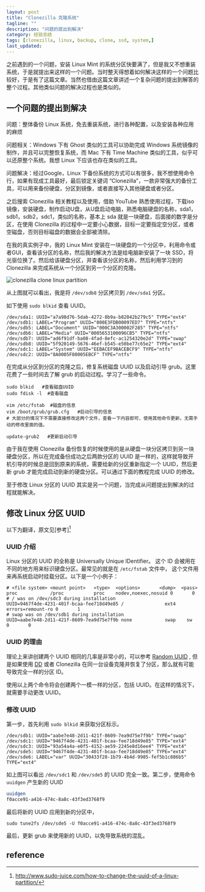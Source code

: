 ```yaml
---
layout: post
title: "Clonezilla 克隆系统"
tagline: ""
description: "问题的提出到解决"
category: 经验总结
tags: [clonezilla, linux, backup, clone, ssd, system,]
last_updated: 
---
```


之前遇到的一个问题，安装 Linux Mint 的系统分区快要满了，但是我又不想重装系统，于是就提出来这样的一个问题。当时整天得想着如何解决这样的一个问题比较好，于是有了这篇文章。当然也借由这篇文章讲述一个复杂问题的提出到解答的整个过程。其他类似问题的解决过程也是类似的。

## 一个问题的提出到解决

问题：整体备份 Linux 系统，免去重装系统，进行各种配置，以及安装各种应用的麻烦

问题相关：Windows 下有 Ghost 类似的工具可以协助完成 Windows 系统镜像的制作，并且可以完整恢复系统，而 Mac 下有 Time Machine 类似的工具，似乎可以还原整个系统。我想 Linux 下应该也存在类似的工具。

问题解决：经过Google，Linux 下备份系统的方式可以有很多，我不想使用命令行，如果有现成工具最好，最后锁定关键词   “Clonezilla”，一款非常强大的备份工具，可以用来备份硬盘，分区到镜像，或者直接写入其他硬盘或者分区。

之后搜索 Clonezilla 相关教程以及使用，借助 YouTube 熟悉使用过程，下载iso镜像，安装硬盘，制作启动U盘，从U盘启动电脑，熟悉电脑硬盘的名称，sda1，sdb1，sdb2，sdc1，类似的名称，基本上 sda 就是一块硬盘，后面接的数字是分区，在使用 Clonezilla 的过程中一定要小心数据，目标一定要指定空分区，或者空磁盘，否则目标磁盘的数据会全部被清除。

在我的真实例子中，我的 Linux Mint 安装在一块硬盘的一个分区中，利用命令或者GUI，查看该分区的名称，然后我的解决方法是给电脑新安装了一块 SSD，将光驱位换了。然后给该硬盘分区，并查看该分区的名称，然后利用学习到的 Clonezilla 来完成系统从一个分区到另一个分区的克隆。

![clonezilla clone linux partition](https://lh5.googleusercontent.com/-eOO4iMnZMZw/V1blbHZWFzI/AAAAAAAA-xQ/nO2ZKbY9nHIRO7YJoFpYWuYJAgiJg6h7wCL0B/w1212-h900-no/IMG_20160606_224814.jpg)

从上图就可以看出，我是将 `/dev/sdb8` 分区拷贝到 `/dev/sda1` 分区。

如下使用 `sudo blkid` 查看 UUID。

```
/dev/sda1: UUID="a7a98d76-5dab-4272-8b9a-b82042b279c5" TYPE="ext4" 
/dev/sdb1: LABEL="Program" UUID="000E3FDB00097ED7" TYPE="ntfs" 
/dev/sdb5: LABEL="Document" UUID="000C3A300002F285" TYPE="ntfs" 
/dev/sdb6: LABEL="Media" UUID="0005653100096CB5" TYPE="ntfs" 
/dev/sdb7: UUID="ad6f91df-ba08-4fad-8efc-ac1254320e2d" TYPE="swap" 
/dev/sdb8: UUID="5f920149-5676-46ef-b545-e50be77c65e2" TYPE="ext4" 
/dev/sdc1: LABEL="System" UUID="EEBACEF9BACEBCF9" TYPE="ntfs" 
/dev/sdc2: UUID="8A0005F80005EBCF" TYPE="ntfs" 
```

在完成从分区到分区的克隆之后，修复系统磁盘 UUID 以及启动引导 grub。这里花费了一些时间去了解 grub 的启动过程。学习了一些命令。

```
sudo blkid   #查看磁盘UUID
sudo fdisk -l  #查看磁盘

vim /etc/fstab  #磁盘的信息
vim /boot/grub/grub.cfg   #启动引导的信息
# 大部分的情况下不需要直接修改这两个文件，查看一下内容即可，使用其他命令更新，无需手动的修改里面的值。

update-grub2   #更新启动引导
```

由于我在使用 Clonezilla 备份恢复的时候使用的是从硬盘一块分区拷贝到另一块硬盘分区，所以在完成备份成功之后两款分区的 UUID 是一样的，这样就导致开机引导的时候总是回到原来的系统，需要给新的分区重新指定一个 UUID，然后更新 grub 才能完成启动到新的硬盘分区。可以通过下面的教程完成 UUID 的修改。

至于修改 Linux 分区的 UUID 其实是另一个问题，当完成从问题提出到解决的过程就能解决。

## 修改 Linux 分区 UUID

以下为翻译，原文见[参考][^1]

### UUID 介绍
Linux 分区的 UUID 的全称是 Universally Unique IDentifier。 这个 ID 会被用在不同的地方用来标识硬盘分区。最常见的就是在 `/etc/fstab` 文件中， 这个文件用来再系统启动时挂载分区。以下是一个小例子：

```
# <file system> <mount point>   <type>  <options>       <dump>  <pass>
proc            /proc           proc    nodev,noexec,nosuid 0       0
# / was on /dev/sdc3 during installation
UUID=9467f4de-4231-401f-bcaa-fee718d49e85 /               ext4    errors=remount-ro 0       1
# swap was on /dev/sdb1 during installation
UUID=aabe7e48-2d11-421f-8609-7ea9d75e7f9b none            swap    sw              0       0
```

### UUID 的理由

理论上来讲创建两个 UUID 相同的几率是非常小的，可以参考 [Random UUID](http://en.wikipedia.org/wiki/Universally_unique_identifier) , 但是如果使用 [DD](http://www.sudo-juice.com/how-to-clone-a-hard-drive-in-ubuntu-linux/) 或者 Clonezilla 在同一台设备克隆并恢复了分区，那么就有可能导致完全一样的分区 ID。

使用以上两个命令将会创建两个一模一样的分区，包括 UUID。在这样的情况下，就需要手动更改 UUID。

### 修改 UUID

第一步，首先利用 `sudo blkid` 来获取分区标示。

```
/dev/sdb1: UUID="aabe7e48-2d11-421f-8609-7ea9d75e7f9b" TYPE="swap" 
/dev/sdc1: UUID="9467f4de-4231-401f-bcaa-fee718d49e85" TYPE="ext4" 
/dev/sdc3: UUID="93a54a4a-e0f5-4152-ae59-2245e8d16ee4" TYPE="ext4"
/dev/sde5: UUID="9467f4de-4231-401f-bcaa-fee718d49e85" TYPE="ext4" 
/dev/sde6: LABEL="var" UUID="30433f28-1b79-4b4d-9985-fef5b1c886b5" TYPE="ext4"
```

如上图可以看出 `/dev/sdc1` 和 `/dev/sde5` 的 UUID 完全一致。第二步，使用命令 `uuidgen` 产生新的 UUID

```bash
uuidgen
f0acce91-a416-474c-8a8c-43f3ed3768f9
```

最后将新的 UUID 应用到新的分区中，

```
sudo tune2fs /dev/sde5 -U f0acce91-a416-474c-8a8c-43f3ed3768f9
```

最后，更新 grub 来使用新的 UUID，以免导致系统的混乱。

## reference

[^1]: <http://www.sudo-juice.com/how-to-change-the-uuid-of-a-linux-partition/>
